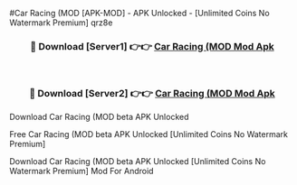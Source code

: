 #Car Racing (MOD [APK-MOD] - APK Unlocked - [Unlimited Coins No Watermark Premium] qrz8e



<div align="center">

<h3>🔴 Download [Server1] 👉👉 <a href="https://momento.my/?title=Car_Racing_(MOD">Car Racing (MOD Mod Apk</a></h3><br>

<h3>🔴 Download [Server2] 👉👉 <a href="https://momento.my/?title=Car_Racing_(MOD">Car Racing (MOD Mod Apk</a></h3>
</div>



Download Car Racing (MOD beta APK Unlocked

Free Car Racing (MOD beta APK Unlocked [Unlimited Coins No Watermark Premium]

Download Car Racing (MOD beta APK Unlocked [Unlimited Coins No Watermark Premium] Mod For Android
